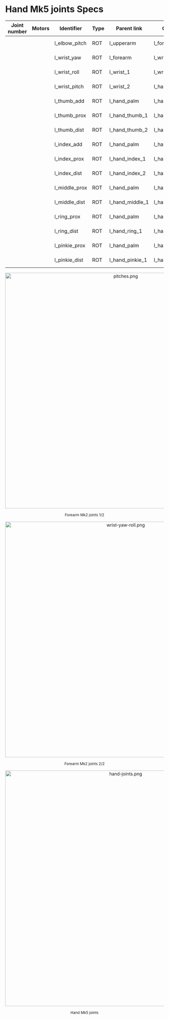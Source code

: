 # Hand Mk5 joints Specs

| Joint number  | Motors | Identifier    | Type | Parent link        | Child link         | Notes           |
|---------------|--------|---------------|------|--------------------|--------------------|-----------------|
|               |        | l_elbow_pitch |  ROT | l_upperarm         | l_forearm          | E1 in figure    |
|               |        | l_wrist_yaw   |  ROT | l_forearm          | l_wrist_1          | W1 in fig.      |
|               |        | l_wrist_roll  |  ROT | l_wrist_1          | l_wrist_2          | W2 in fig.      |
|               |        | l_wrist_pitch |  ROT | l_wrist_2          | l_hand_palm        | W3 in fig.      |
|               |        | l_thumb_add   |  ROT | l_hand_palm        | l_hand_thumb_1     | T1 in fig.      |
|               |        | l_thumb_prox  |  ROT | l_hand_thumb_1     | l_hand_thumb_2     | T2 in fig.      |
|               |        | l_thumb_dist  |  ROT | l_hand_thumb_2     | l_hand_thumb_3     | T3 in fig.      |
|               |        | l_index_add   |  ROT | l_hand_palm        | l_hand_index_1     | I1 in fig.      |
|               |        | l_index_prox  |  ROT | l_hand_index_1     | l_hand_index_2     | I2 in fig.      |
|               |        | l_index_dist  |  ROT | l_hand_index_2     | l_hand_index_3     | I3 in fig.      |
|               |        | l_middle_prox |  ROT | l_hand_palm        | l_hand_middle_1    | M1 in fig.      |
|               |        | l_middle_dist |  ROT | l_hand_middle_1    | l_hand_middle_2    | M2 in fig.      |
|               |        | l_ring_prox   |  ROT | l_hand_palm        | l_hand_ring_1      | R1 in fig.      |
|               |        | l_ring_dist   |  ROT | l_hand_ring_1      | l_hand_ring_2      | R2 in fig.      |
|               |        | l_pinkie_prox |  ROT | l_hand_palm        | l_hand_pinkie_1    | P1 in fig.      |
|               |        | l_pinkie_dist |  ROT | l_hand_pinkie_1    | l_hand_pinkie_2    | P2 in fig.      |


<p align="center">
  <img  src=    "../img/pitches.png"
        title=  "pitches.png"
        width=  "750">
</p>
<p align="center">
  <sub>Forearm Mk2 joints 1/2</sub>
</p>

<p align="center">
  <img  src=    "../img/wrist-yaw-roll.png"
        title=  "wrist-yaw-roll.png"
        width=  "750">
</p>
<p align="center">
  <sub>Forearm Mk2 joints 2/2</sub>
</p>

<p align="center">
  <img  src=    "../img/hand-joints.png"
        title=  "hand-joints.png"
        width=  "750">
</p>
<p align="center">
  <sub>Hand Mk5 joints</sub>
</p>